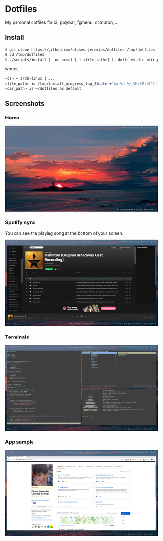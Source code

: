 # Dotfiles

My personal dotfiles for i3, polybar, fgmenu, compton, ...

## Install

```sh
$ git clone https://github.com/ulises-jeremias/dotfiles /tmp/dotfiles
$ cd /tmp/dotfiles
$ ./scripts/install [--os <os>] [-l <file_path>] [--dotfiles-dir <dir_path>]
```

where,
```sh
<os> = arch-linux | ...
<file_path> is /tmp/install_progress_log_$(date +'%m-%d-%y_%H:%M:%S').txt as default
<dir_path> is ~/dotfiles as default
```

## Screenshots

### Home

![preview-home](./images/screen.png)

### Spotify sync

You can see the playing song at the bottom of your screen.

![preview-spotify](./images/spotify.png)

### Terminals

![preview-terminals](./images/nvim&termite.png)

### App sample

![preview-chromium](./images/app-sample.png)


